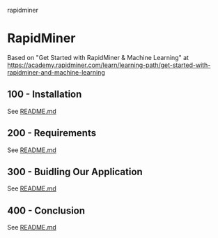rapidminer
# RapidMiner

Based on "Get Started with RapidMiner & Machine Learning" at https://academy.rapidminer.com/learn/learning-path/get-started-with-rapidminer-and-machine-learning

## 100 - Installation

See [README.md](./100/README.md)

## 200 - Requirements

See [README.md](./200/README.md)

## 300 - Buidling Our Application

See [README.md](./300/README.md)

## 400 - Conclusion

See [README.md](./400/README.md)
